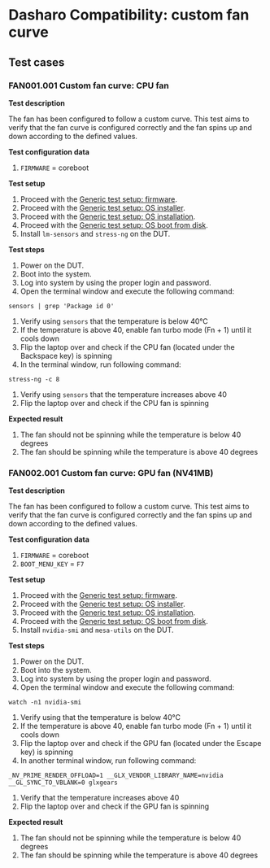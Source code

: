 # Dasharo Compatibility: custom fan curve

## Test cases

### FAN001.001 Custom fan curve: CPU fan

**Test description**

The fan has been configured to follow a custom curve. This test aims to verify
that the fan curve is configured correctly and the fan spins up and down
according to the defined values.

**Test configuration data**

1. `FIRMWARE` = coreboot

**Test setup**

1. Proceed with the
    [Generic test setup: firmware](../../generic-test-setup/#firmware).
1. Proceed with the
    [Generic test setup: OS installer](../../generic-test-setup/#os-installer).
1. Proceed with the
    [Generic test setup: OS installation](../../generic-test-setup/#os-installation).
1. Proceed with the
    [Generic test setup: OS boot from disk](../../generic-test-setup/#os-boot-from-disk).
1. Install `lm-sensors` and `stress-ng` on the DUT.

**Test steps**

1. Power on the DUT.
1. Boot into the system.
1. Log into system by using the proper login and password.
1. Open the terminal window and execute the following command:

```
sensors | grep 'Package id 0'
```

1. Verify using `sensors` that the temperature is below 40°C
1. If the temperature is above 40, enable fan turbo mode (Fn + 1) until it cools
   down
1. Flip the laptop over and check if the CPU fan (located under the Backspace
   key) is spinning
1. In the terminal window, run following command:

```
stress-ng -c 8
```

1. Verify using `sensors` that the temperature increases above 40
1. Flip the laptop over and check if the CPU fan is spinning

**Expected result**

1. The fan should not be spinning while the temperature is below 40 degrees
1. The fan should be spinning while the temperature is above 40 degrees

### FAN002.001 Custom fan curve: GPU fan (NV41MB)

**Test description**

The fan has been configured to follow a custom curve. This test aims to verify
that the fan curve is configured correctly and the fan spins up and down
according to the defined values.

**Test configuration data**

1. `FIRMWARE` = coreboot
1. `BOOT_MENU_KEY` = `F7`

**Test setup**

1. Proceed with the
    [Generic test setup: firmware](../../generic-test-setup/#firmware).
1. Proceed with the
    [Generic test setup: OS installer](../../generic-test-setup/#os-installer).
1. Proceed with the
    [Generic test setup: OS installation](../../generic-test-setup/#os-installation).
1. Proceed with the
    [Generic test setup: OS boot from disk](../../generic-test-setup/#os-boot-from-disk).
1. Install `nvidia-smi` and `mesa-utils` on the DUT.

**Test steps**

1. Power on the DUT.
1. Boot into the system.
1. Log into system by using the proper login and password.
1. Open the terminal window and execute the following command:

```
watch -n1 nvidia-smi
```

1. Verify using that the temperature is below 40°C
1. If the temperature is above 40, enable fan turbo mode (Fn + 1) until it cools
   down
1. Flip the laptop over and check if the GPU fan (located under the Escape
   key) is spinning
1. In another terminal window, run following command:

```
_NV_PRIME_RENDER_OFFLOAD=1 __GLX_VENDOR_LIBRARY_NAME=nvidia __GL_SYNC_TO_VBLANK=0 glxgears
```

1. Verify that the temperature increases above 40
1. Flip the laptop over and check if the GPU fan is spinning

**Expected result**

1. The fan should not be spinning while the temperature is below 40 degrees
1. The fan should be spinning while the temperature is above 40 degrees
